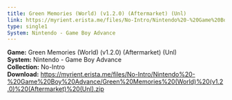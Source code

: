 ```yaml
---
title: Green Memories (World) (v1.2.0) (Aftermarket) (Unl)
link: https://myrient.erista.me/files/No-Intro/Nintendo%20-%20Game%20Boy%20Advance/Green%20Memories%20(World)%20(v1.2.0)%20(Aftermarket)%20(Unl).zip
type: single1
System: Nintendo - Game Boy Advance
---
```

<b>Game:</b> Green Memories (World) (v1.2.0) (Aftermarket) (Unl)<br>
<b>System:</b> Nintendo - Game Boy Advance<br>
<b>Collection:</b> No-Intro<br>
<b>Download:</b> https://myrient.erista.me/files/No-Intro/Nintendo%20-%20Game%20Boy%20Advance/Green%20Memories%20(World)%20(v1.2.0)%20(Aftermarket)%20(Unl).zip